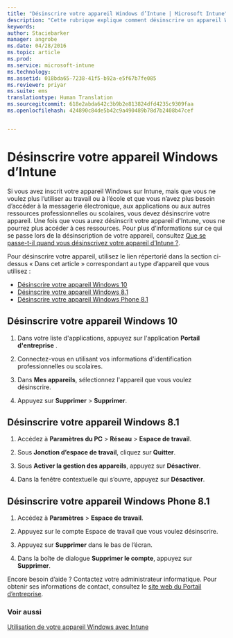 ```yaml
---
title: "Désinscrire votre appareil Windows d’Intune | Microsoft Intune"
description: "Cette rubrique explique comment désinscrire un appareil Windows d’Intune"
keywords: 
author: Staciebarker
manager: angrobe
ms.date: 04/28/2016
ms.topic: article
ms.prod: 
ms.service: microsoft-intune
ms.technology: 
ms.assetid: 018bda65-7238-41f5-b92a-e5f67b7fe085
ms.reviewer: priyar
ms.suite: ems
translationtype: Human Translation
ms.sourcegitcommit: 618e2abda642c3b9b2e813824dfd4235c9309faa
ms.openlocfilehash: 424890c84de5b42c9a490489b78d7b2408b47cef


---
```



# Désinscrire votre appareil Windows d’Intune

Si vous avez inscrit votre appareil Windows sur Intune, mais que vous ne voulez plus l’utiliser au travail ou à l’école et que vous n’avez plus besoin d’accéder à la messagerie électronique, aux applications ou aux autres ressources professionnelles ou scolaires, vous devez désinscrire votre appareil. Une fois que vous aurez désinscrit votre appareil d'Intune, vous ne pourrez plus accéder à ces ressources. Pour plus d’informations sur ce qui se passe lors de la désinscription de votre appareil, consultez [Que se passe-t-il quand vous désinscrivez votre appareil d’Intune ?](what-happens-if-you-unenroll-your-device-from-intune-windows.md).

Pour désinscrire votre appareil, utilisez le lien répertorié dans la section ci-dessus « Dans cet article » correspondant au type d’appareil que vous utilisez :

-   [Désinscrire votre appareil Windows 10](#unenroll-your-windows-10-device)
-   [Désinscrire votre appareil Windows 8.1](#unenroll-your-windows-8-1-computer)
-   [Désinscrire votre appareil Windows Phone 8.1](#unenroll-your-windows-phone-8-1-device)

## Désinscrire votre appareil Windows 10

1.  Dans votre liste d'applications, appuyez sur l'application **Portail d'entreprise** .

2.  Connectez-vous en utilisant vos informations d'identification professionnelles ou scolaires.

3.  Dans **Mes appareils**, sélectionnez l'appareil que vous voulez désinscrire.

4.  Appuyez sur **Supprimer** &gt; **Supprimer**.

## Désinscrire votre appareil Windows 8.1

1.  Accédez à **Paramètres du PC** &gt; **Réseau** &gt; **Espace de travail**.

2.  Sous **Jonction d’espace de travail**, cliquez sur **Quitter**.

3.  Sous **Activer la gestion des appareils**, appuyez sur **Désactiver**.

4.  Dans la fenêtre contextuelle qui s’ouvre, appuyez sur **Désactiver**.

## Désinscrire votre appareil Windows Phone 8.1

1.  Accédez à **Paramètres** &gt; **Espace de travail**.

2.  Appuyez sur le compte Espace de travail que vous voulez désinscrire.

3.  Appuyez sur **Supprimer** dans le bas de l’écran.

4.  Dans la boîte de dialogue **Supprimer le compte**, appuyez sur **Supprimer**.

Encore besoin d’aide ? Contactez votre administrateur informatique. Pour obtenir ses informations de contact, consultez le [site web du Portail d’entreprise](http://portal.manage.microsoft.com).

### Voir aussi
[Utilisation de votre appareil Windows avec Intune](using-your-windows-device-with-intune.md)



<!--HONumber=Jul16_HO4-->



